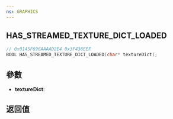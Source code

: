 ```yaml
---
ns: GRAPHICS
---
```

## HAS_STREAMED_TEXTURE_DICT_LOADED

```c
// 0x0145F696AAAAD2E4 0x3F436EEF
BOOL HAS_STREAMED_TEXTURE_DICT_LOADED(char* textureDict);
```


## 參數
* **textureDict**: 

## 返回值

